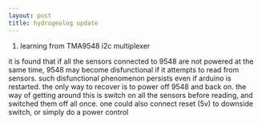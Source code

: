 ```yaml
---
layout: post
title: hydrogeolog update
---
```


1. learning from TMA9548 i2c multiplexer

it is found that if all the sensors connected to 9548 are not powered at the same time,
9548 may become disfunctional if it attempts to read from sensors. such disfunctional phenomenon persists even if arduino is restarted. the only way to recover is to power off 9548 and back on.
the way of getting around this is switch on all the sensors before reading, and switched them off all once. one could also connect reset (5v) to downside switch, or simply do a power control
